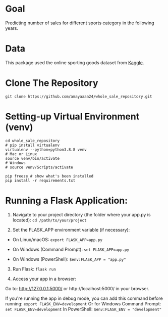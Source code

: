 # Goal
Predicting number of sales for different sports category in the following years.

# Data
This package used the online sporting goods dataset from [Kaggle](https://www.kaggle.com/datasets/gabrielsantello/wholesale-and-retail-orders-dataset).

# Clone The Repository
```
git clone https://github.com/amayaaaa24/whole_sale_repository.git

```

# Setting-up Virtual Environment (venv)
```
cd whole_sale_repository
# pip install virtualenv
virtualenv --python=python3.8.8 venv
# Mac or Linux
source venv/bin/activate
# Windows
# source venv/Scripts/activate 

pip freeze # show what's been installed
pip install -r requirements.txt

```

# Running a Flask Application:

1. Navigate to your project directory (the folder where your app.py is located): 
```cd /path/to/your/project```

2. Set the FLASK_APP environment variable (if necessary):

- On Linux/macOS:  ```export FLASK_APP=app.py```

- On Windows (Command Prompt): ```set FLASK_APP=app.py```

- On Windows (PowerShell): ```$env:FLASK_APP = "app.py"```

3. Run Flask:
```flask run```

4. Access your app in a browser:

Go to: http://127.0.0.1:5000/ or http://localhost:5000/ in your browser.

If you're running the app in debug mode, you can add this command before running:
```export FLASK_ENV=development```
Or for Windows Command Prompt:
```set FLASK_ENV=development```
In PowerShell:
```$env:FLASK_ENV = "development"```

